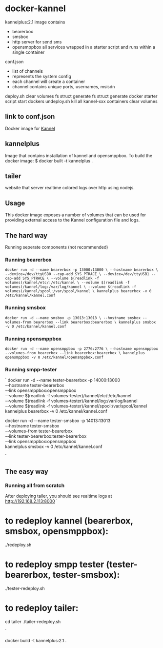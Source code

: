 docker-kannel
=============


kannelplus:2.1 image contains 
- bearerbox
- smsbox
- http server for send sms
- opensmppbox
all services wrapped in a starter script and runs within a single container

conf.json
- list of channels
- represents the system config
- each channel will create a container
- channel contains unique ports, usernames, msisdn

deploy.sh
  clear volumes fs struct
  generate fs struct
  generate docker starter script
  start dockers
undeploy.sh
  kill all kannel-xxx containers 
  clear volumes



## link to conf.json












Docker image for [Kannel](http://kannel.org/)







## kannelplus
Image that contains installation of kannel and opensmppbox.
To build the docker image:
$ docker built -t kannelplus .

## tailer
website that server realtime colored logs over http using nodejs.

## Usage ##
This docker image exposes a number of volumes that can be used for providing external access to the Kannel configuration file and logs.

## The hard way
Running seperate components (not recommended)

### Running bearerbox ###
`
docker run -d --name bearerbox -p 13000:13000 \
       --hostname bearerbox \
       --device=/dev/ttyUSB0 --cap-add SYS_PTRACE \
       --device=/dev/ttyUSB1 --cap-add SYS_PTRACE \
       --volume $(readlink -f volumes)/kannel/etc/:/etc/kannel \
       --volume $(readlink -f volumes)/kannel/log:/var/log/kannel \
       --volume $(readlink -f volumes)/kannel/spool:/var/spool/kannel \
         kannelplus bearerbox -v 0 /etc/kannel/kannel.conf
`
### Running smsbox ###
`
docker run -d --name smsbox -p 13013:13013 \
       --hostname smsbox --volumes-from bearerbox --link bearerbox:bearerbox \
         kannelplus smsbox -v 0 /etc/kannel/kannel.conf
`

### Running opensmppbox ###
`
docker run -d --name opensmppbox -p 2776:2776 \
       --hostname opensmppbox --volumes-from bearerbox --link bearerbox:bearerbox \
         kannelplus opensmppbox -v 0 /etc/kannel/opensmppbox.conf
`

### Running smpp-tester ###
`
docker run -d --name tester-bearerbox -p 14000:13000 \
       --hostname tester-bearerbox \
       --link opensmppbox:opensmppbox \
       --volume $(readlink -f volumes-tester)/kannel/etc/:/etc/kannel \
       --volume $(readlink -f volumes-tester)/kannel/log:/var/log/kannel \
       --volume $(readlink -f volumes-tester)/kannel/spool:/var/spool/kannel \
         kannelplus bearerbox -v 0 /etc/kannel/kannel.conf

docker run -d --name tester-smsbox -p 14013:13013 \
       --hostname tester-smsbox \
       --volumes-from tester-bearerbox \
       --link tester-bearerbox:tester-bearerbox \
       --link opensmppbox:opensmppbox \
         kannelplus smsbox -v 0 /etc/kannel/kannel.conf

`

## The easy way

### Running all from scratch
After deploying tailer, you should see realtime logs at http://192.168.2.113:8000
`
# to redeploy kannel (bearerbox, smsbox, opensmppbox):
./redeploy.sh

# to redeploy smpp tester (tester-bearerbox, tester-smsbox):
./tester-redeploy.sh

# to redeploy tailer:
cd tailer
./tailer-redeploy.sh

`


docker build -t kannelplus:2.1 .
